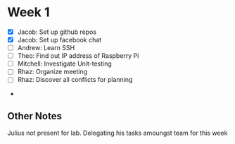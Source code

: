 Week 1
======

- [x] Jacob:    Set up github repos
- [x] Jacob:    Set up facebook chat
- [ ] Andrew:   Learn SSH
- [ ] Theo:     Find out IP address of Raspberry Pi
- [ ] Mitchell: Investigate Unit-testing
- [ ] Rhaz:     Organize meeting
- [ ] Rhaz:     Discover all conflicts for planning
- 
Other Notes
-----------
Julius not present for lab. Delegating his tasks amoungst team for this week
